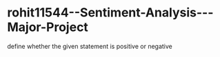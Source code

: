 # rohit11544--Sentiment-Analysis---Major-Project
define whether  the given statement is positive or negative
